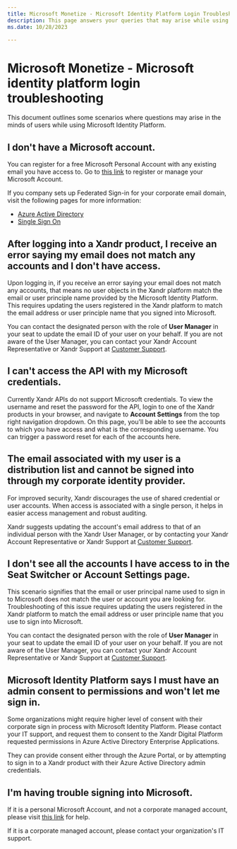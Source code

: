 ```yaml
---
title: Microsoft Monetize - Microsoft Identity Platform Login Troubleshooting
description: This page answers your queries that may arise while using Microsoft Identity Platform. 
ms.date: 10/28/2023

---
```



# Microsoft Monetize - Microsoft identity platform login troubleshooting

This document outlines some scenarios where questions may arise in the
minds of users while using Microsoft Identity Platform.

## I don't have a Microsoft account.

You can register for a free Microsoft Personal Account with any existing
email you have access to. Go to [this link](https://account.microsoft.com/account) to register or manage your Microsoft
Account.

If you company sets up Federated Sign-in for your corporate email
domain, visit the following pages for more information:

- [Azure Active Directory](https://www.microsoft.com/security/business/identity-access/microsoft-entra-id)
- [Single Sign On](https://learn.microsoft.com/entra/identity/enterprise-apps/what-is-single-sign-on)

## After logging into a Xandr product, I receive an error saying my email does not match any accounts and I don't have access.

Upon logging in, if you receive an error saying your email does not
match any accounts, that means no user objects in the Xandr platform
match the email or user principle name provided by the Microsoft
Identity Platform. This requires updating the users registered in the
Xandr platform to match the email address or user principle name that
you signed into Microsoft.

You can contact the designated person with the role of
**User Manager** in your seat to
update the email ID of your user on your behalf. If you are not aware of
the User Manager, you can contact your Xandr Account Representative or
Xandr Support at [Customer Support](https://help.xandr.com/).

## I can't access the API with my Microsoft credentials.

Currently Xandr APIs do not support Microsoft credentials. To view the
username and reset the password for the API, login to one of the Xandr
products in your browser, and navigate to
**Account Settings** from the top right
navigation dropdown. On this page, you'll be able to see the accounts to
which you have access and what is the corresponding username. You can
trigger a password reset for each of the accounts here.

## The email associated with my user is a distribution list and cannot be signed into through my corporate identity provider.

For improved security, Xandr discourages the use of shared credential or
user accounts. When access is associated with a single person, it helps
in easier access management and robust auditing.

Xandr suggests updating the account's email address to that of an
individual person with the Xandr User Manager, or by contacting your
Xandr Account Representative or Xandr Support at
[Customer Support](https://help.xandr.com/).

## I don't see all the accounts I have access to in the Seat Switcher or Account Settings page.

This scenario signifies that the email or user principal name used to
sign in to Microsoft does not match the user or account you are looking
for. Troubleshooting of this issue requires updating the users
registered in the Xandr platform to match the email address or user
principle name that you use to sign into Microsoft.

You can contact the designated person with the role of
**User Manager** in your seat to
update the email ID of your user on your behalf. If you are not aware of
the User Manager, you can contact your Xandr Account Representative or
Xandr Support at [Customer Support](https://help.xandr.com/).

## Microsoft Identity Platform says I must have an admin consent to permissions and won't let me sign in.

Some organizations might require higher level of consent with their
corporate sign in process with Microsoft Identity Platform. Please
contact your IT support, and request them to consent to the Xandr
Digital Platform requested permissions in Azure Active Directory
Enterprise Applications.

They can provide consent either through the Azure Portal, or by
attempting to sign in to a Xandr product with their Azure Active
Directory admin credentials.

## I'm having trouble signing into Microsoft.

If it is a personal Microsoft Account, and not a corporate managed
account, please visit [this link](https://support.microsoft.com/en-us/account-billing/get-help-with-your-microsoft-account-ace6f3b3-e2d3-aeb1-6b96-d2e9e7e52133) for help.

If it is a corporate managed account, please contact your organization's
IT support.
